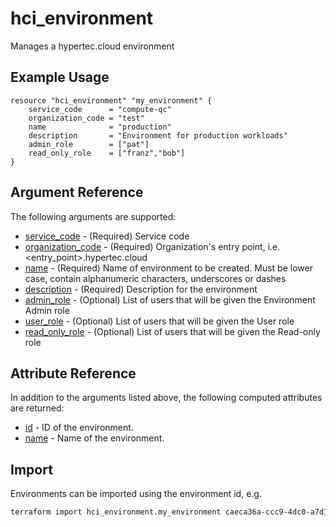 # hci_environment

Manages a hypertec.cloud environment

## Example Usage

```hcl
resource "hci_environment" "my_environment" {
    service_code      = "compute-qc"
    organization_code = "test"
    name              = "production"
    description       = "Environment for production workloads"
    admin_role        = ["pat"]
    read_only_role    = ["franz","bob"]
}
```

## Argument Reference

The following arguments are supported:

- [service_code](#service_code) - (Required) Service code
- [organization_code](#organization_code) - (Required) Organization's entry point, i.e. \<entry_point\>.hypertec.cloud
- [name](#name) - (Required) Name of environment to be created. Must be lower case, contain alphanumeric characters, underscores or dashes
- [description](#description) - (Required) Description for the environment
- [admin_role](#admin_role) - (Optional) List of users that will be given the Environment Admin role
- [user_role](#user_role) - (Optional) List of users that will be given the User role
- [read_only_role](#read_only_role) - (Optional) List of users that will be given the Read-only role

## Attribute Reference

In addition to the arguments listed above, the following computed attributes are returned:

- [id](#id) - ID of the environment.
- [name](#name) - Name of the environment.

## Import

Environments can be imported using the environment id, e.g.

```bash
terraform import hci_environment.my_environment caeca36a-ccc9-4dc0-a7d1-eb88cbd7d0c0
```
